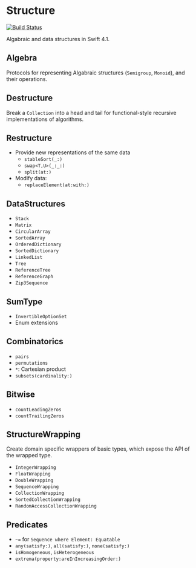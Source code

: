 # Structure

[![Build Status](https://travis-ci.org/dn-m/Structure.svg?branch=master)](https://travis-ci.org/dn-m/Structure) 

Algabraic and data structures in Swift 4.1.

## Algebra
Protocols for representing Algabraic structures (`Semigroup`, `Monoid`), and their operations.

## Destructure
Break a `Collection` into a head and tail for functional-style recursive implementations of algorithms.

## Restructure
- Provide new representations of the same data
    - `stableSort(_:)`
    - `swap<T,U>(_:_:)`
    - `split(at:)`
- Modify data:
    - `replaceElement(at:with:)`

## DataStructures
- `Stack`
- `Matrix`
- `CircularArray`
- `SortedArray`
- `OrderedDictionary`
- `SortedDictionary`
- `LinkedList`
- `Tree`
- `ReferenceTree`
- `ReferenceGraph`
- `Zip3Sequence`

## SumType
- `InvertibleOptionSet`
- Enum extensions

## Combinatorics
- `pairs`
- `permutations`
- `*`: Cartesian product
- `subsets(cardinality:)`

## Bitwise
- `countLeadingZeros`
- `countTrailingZeros`

## StructureWrapping

Create domain specific wrappers of basic types, which expose the API of the wrapped type.

- `IntegerWrapping`
- `FloatWrapping`
- `DoubleWrapping`
- `SequenceWrapping`
- `CollectionWrapping`
- `SortedCollectionWrapping`
- `RandomAccessCollectionWrapping`

## Predicates
- `~=` for `Sequence where Element: Equatable`
- `any(satisfy:)`, `all(satisfy:)`, `none(satisfy:)`
- `isHomogeneous`, `isHeterogeneous`
- `extrema(property:areInIncreasingOrder:)`
